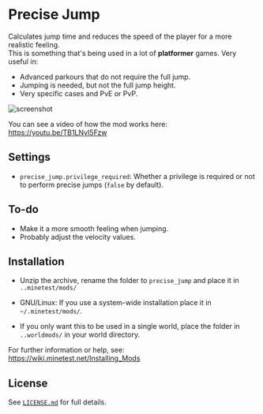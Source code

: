# Precise Jump

Calculates jump time and reduces the speed of the player for a more realistic feeling.\
This is something that's being used in a lot of **platformer** games. Very useful in:

- Advanced parkours that do not require the full jump.
- Jumping is needed, but not the full jump height.
- Very specific cases and PvE or PvP.

![screenshot](https://github.com/Panquesito7/minetest-precise_jump/assets/51391473/4f58ebcb-155f-46fd-a783-1693b9ff3365)

You can see a video of how the mod works here: https://youtu.be/TB1LNyI5Fzw

## Settings

- `precise_jump.privilege_required`: Whether a privilege is required or not to perform precise jumps (`false` by default).

## To-do

- Make it a more smooth feeling when jumping.
- Probably adjust the velocity values.

## Installation

- Unzip the archive, rename the folder to `precise_jump` and
place it in `..minetest/mods/`

- GNU/Linux: If you use a system-wide installation place
    it in `~/.minetest/mods/`.

- If you only want this to be used in a single world, place
    the folder in `..worldmods/` in your world directory.

For further information or help, see:\
<https://wiki.minetest.net/Installing_Mods>

## License

See [`LICENSE.md`](LICENSE.md) for full details.

